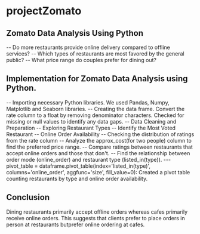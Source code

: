 # projectZomato

## Zomato Data Analysis Using Python
-- Do more restaurants provide online delivery compared to offline services?
-- Which types of restaurants are most favored by the general public?
-- What price range do couples prefer for dining out?

## Implementation for Zomato Data Analysis using Python.

-- Importing necessary Python libraries.
We used Pandas, Numpy, Matplotlib and Seaborn libraries.
-- Creating the data frame.
Convert the rate column to a float by removing denominator characters.
Checked for missing or null values to identify any data gaps.
-- Data Cleaning and Preparation
-- Exploring Restaurant Types
-- Identify the Most Voted Restaurant
-- Online Order Availability
-- Checking the distribution of ratings from the rate column
-- Analyze the approx_cost(for two people) column to find the preferred price range.
-- Compare ratings between restaurants that accept online orders and those that don't.
-- Find the relationship between order mode (online_order) and restaurant type (listed_in(type)).
---    pivot_table = dataframe.pivot_table(index='listed_in(type)', columns='online_order', aggfunc='size', fill_value=0): Created a pivot table counting restaurants by type and online order availability.


## Conclusion
Dining restaurants primarily accept offline orders whereas cafes primarily receive online orders. This suggests that clients prefer to place orders in person at restaurants butprefer online ordering at cafes.
